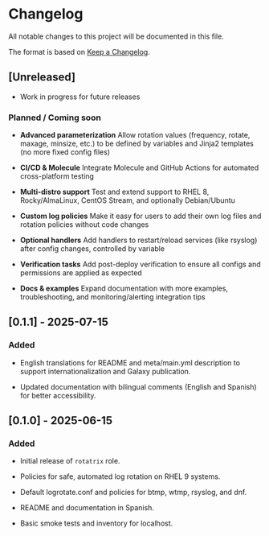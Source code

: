 # Changelog

All notable changes to this project will be documented in this file.

The format is based on [Keep a Changelog](https://keepachangelog.com/en/1.0.0/).

## [Unreleased]

- Work in progress for future releases

### Planned / Coming soon

- **Advanced parameterization**
  Allow rotation values (frequency, rotate, maxage, minsize, etc.) to be defined by variables and Jinja2 templates (no more fixed config files)

- **CI/CD & Molecule**
  Integrate Molecule and GitHub Actions for automated cross-platform testing

- **Multi-distro support**
  Test and extend support to RHEL 8, Rocky/AlmaLinux, CentOS Stream, and optionally Debian/Ubuntu

- **Custom log policies**
  Make it easy for users to add their own log files and rotation policies without code changes

- **Optional handlers**
  Add handlers to restart/reload services (like rsyslog) after config changes, controlled by variable

- **Verification tasks**
  Add post-deploy verification to ensure all configs and permissions are applied as expected

- **Docs & examples**
  Expand documentation with more examples, troubleshooting, and monitoring/alerting integration tips

## [0.1.1] - 2025-07-15

### Added

- English translations for README and meta/main.yml description to support internationalization and Galaxy publication.

- Updated documentation with bilingual comments (English and Spanish) for better accessibility.

## [0.1.0] - 2025-06-15

### Added

- Initial release of `rotatrix` role.

- Policies for safe, automated log rotation on RHEL 9 systems.

- Default logrotate.conf and policies for btmp, wtmp, rsyslog, and dnf.

- README and documentation in Spanish.

- Basic smoke tests and inventory for localhost.
